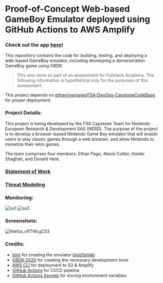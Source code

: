 # Proof-of-Concept Web-based GameBoy Emulator deployed using GitHub Actions to AWS Amplify

### Check out the app [here!](https://dev1880.dycxslhhfqvr7.amplifyapp.com/)

This repository contains the code for building, testing, and deploying a web-based GameBoy emulator, including developing a demonstration GameBoy game using GBDK.
> This was done as part of an assessment for Fullstack Academy. The following information is hypothetical only for the purposes of this assessment.

This project depends on [ethanriverpage/FSA-DevOps-CapstoneCodeBase](https://github.com/ethanriverpage/FSA-DevOps-CapstoneCodeBase) for proper deployment.

### Project Details:
This project is being developed by the FSA Capstone Team for Nintendo European Research & Development SAS (NERD). The purpose of the project is to develop a browser-based Nintendo Game Boy emulator that will enable users to play classic games through a web browser, and allow Nintendo to monetize their retro games.

The team comprises four members: Ethan Page, Alexis Collier, Haider Shaghati, and Donald Hare.

### [Statement of Work](https://github.com/ethanriverpage/FSA-DevOps-CapstoneProject/blob/development/SOW.md)

### [Threat Modeling](https://github.com/ethanriverpage/FSA-DevOps-CapstoneProject/blob/development/THREAT.md)

### Monitoring:
![ss1](https://user-images.githubusercontent.com/88117372/219718889-40948fe3-768b-449b-af5e-2f5fd44e8982.png)
![ss2](https://user-images.githubusercontent.com/88117372/219718920-86fddc57-8471-4684-b4df-613b5fb4addc.png)

### Screenshots:
![firefox_vIfTWcgC53](https://user-images.githubusercontent.com/88117372/219719496-e429e5cb-2b90-4078-b0d6-3e6afe23e61f.png)

### Credits:

* [binji](https://github.com/binji) for creating the emulator [binji/binjgb](https://github.com/binji/binjgb)
* [GBDK-2020](https://github.com/gbdk-2020/gbdk-2020) for creating the necessary development tools
* [AWS CLI](https://aws.amazon.com/cli/) for deployment to S3 & Amplify
* [GitHub Actions](https://github.com/features/actions) for CI/CD pipeline
* [GitHub Actions Secrets](https://docs.github.com/en/rest/actions/secrets) for storing environment variables
